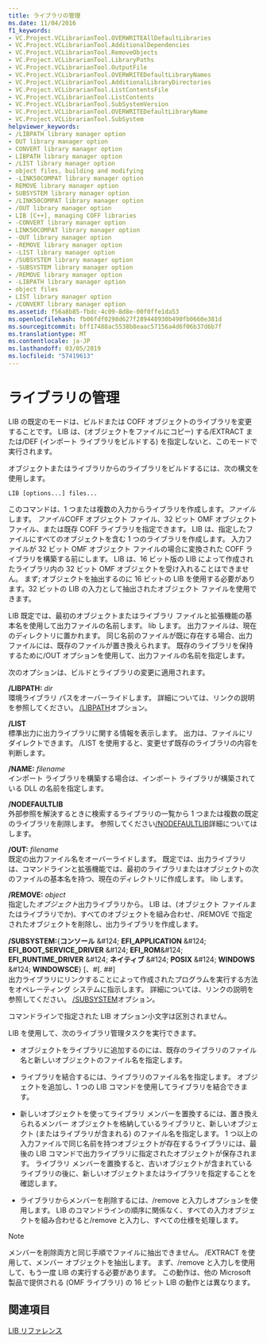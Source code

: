 ```yaml
---
title: ライブラリの管理
ms.date: 11/04/2016
f1_keywords:
- VC.Project.VCLibrarianTool.OVERWRITEAllDefaultLibraries
- VC.Project.VCLibrarianTool.AdditionalDependencies
- VC.Project.VCLibrarianTool.RemoveObjects
- VC.Project.VCLibrarianTool.LibraryPaths
- VC.Project.VCLibrarianTool.OutputFile
- VC.Project.VCLibrarianTool.OVERWRITEDefaultLibraryNames
- VC.Project.VCLibrarianTool.AdditionalLibraryDirectories
- VC.Project.VCLibrarianTool.ListContentsFile
- VC.Project.VCLibrarianTool.ListContents
- VC.Project.VCLibrarianTool.SubSystemVersion
- VC.Project.VCLibrarianTool.OVERWRITEDefaultLibraryName
- VC.Project.VCLibrarianTool.SubSystem
helpviewer_keywords:
- /LIBPATH library manager option
- OUT library manager option
- CONVERT library manager option
- LIBPATH library manager option
- /LIST library manager option
- object files, building and modifying
- -LINK50COMPAT library manager option
- REMOVE library manager option
- SUBSYSTEM library manager option
- /LINK50COMPAT library manager option
- /OUT library manager option
- LIB [C++], managing COFF libraries
- -CONVERT library manager option
- LINK50COMPAT library manager option
- -OUT library manager option
- -REMOVE library manager option
- -LIST library manager option
- /SUBSYSTEM library manager option
- -SUBSYSTEM library manager option
- /REMOVE library manager option
- -LIBPATH library manager option
- object files
- LIST library manager option
- /CONVERT library manager option
ms.assetid: f56a8b85-fbdc-4c09-8d8e-00f0ffe1da53
ms.openlocfilehash: fb06fdf0298d627f289448930b490fb0660e381d
ms.sourcegitcommit: bff17488ac5538b8eaac57156a4d6f06b37d6b7f
ms.translationtype: MT
ms.contentlocale: ja-JP
ms.lasthandoff: 03/05/2019
ms.locfileid: "57419613"
---
```

# <a name="managing-a-library"></a>ライブラリの管理

LIB の既定のモードは、ビルドまたは COFF オブジェクトのライブラリを変更することです。 LIB は、(オブジェクトをファイルにコピー) する/EXTRACT または/DEF (インポート ライブラリをビルドする) を指定しないと、このモードで実行されます。

オブジェクトまたはライブラリからのライブラリをビルドするには、次の構文を使用します。

```
LIB [options...] files...
```

このコマンドは、1 つまたは複数の入力からライブラリを作成します。*ファイル*します。 *ファイル*COFF オブジェクト ファイル、32 ビット OMF オブジェクト ファイル、または既存 COFF ライブラリを指定できます。 LIB は、指定したファイルにすべてのオブジェクトを含む 1 つのライブラリを作成します。 入力ファイルが 32 ビット OMF オブジェクト ファイルの場合に変換された COFF ライブラリを構築する前にします。 LIB は、16 ビット版の LIB によって作成されたライブラリ内の 32 ビット OMF オブジェクトを受け入れることはできません。 まず; オブジェクトを抽出するのに 16 ビットの LIB を使用する必要があります。32 ビットの LIB の入力として抽出されたオブジェクト ファイルを使用できます。

LIB 既定では、最初のオブジェクトまたはライブラリ ファイルと拡張機能の基本名を使用して出力ファイルの名前します。 lib します。 出力ファイルは、現在のディレクトリに置かれます。 同じ名前のファイルが既に存在する場合、出力ファイルには、既存のファイルが置き換えられます。 既存のライブラリを保持するために/OUT オプションを使用して、出力ファイルの名前を指定します。

次のオプションは、ビルドとライブラリの変更に適用されます。

**/LIBPATH:** *dir*<br/>
環境ライブラリ パスをオーバーライドします。 詳細については、リンクの説明を参照してください。 [/LIBPATH](../../build/reference/libpath-additional-libpath.md)オプション。

**/LIST**<br/>
標準出力に出力ライブラリに関する情報を表示します。 出力は、ファイルにリダイレクトできます。 /LIST を使用すると、変更せず既存のライブラリの内容を判断します。

**/NAME:** *filename*<br/>
インポート ライブラリを構築する場合は、インポート ライブラリが構築されている DLL の名前を指定します。

**/NODEFAULTLIB**<br/>
外部参照を解決するときに検索するライブラリの一覧から 1 つまたは複数の既定のライブラリを削除します。 参照してください[/NODEFAULTLIB](../../build/reference/nodefaultlib-ignore-libraries.md)詳細についてはします。

**/OUT:** *filename*<br/>
既定の出力ファイル名をオーバーライドします。 既定では、出力ライブラリは、コマンドラインと拡張機能では、最初のライブラリまたはオブジェクトの次のファイルの基本名を持つ、現在のディレクトリに作成します。 lib します。

**/REMOVE:** *object*<br/>
指定した*オブジェクト*出力ライブラリから。 LIB は、(オブジェクト ファイルまたはライブラリでか)、すべてのオブジェクトを組み合わせ、/REMOVE で指定されたオブジェクトを削除し、出力ライブラリを作成します。

**/SUBSYSTEM:**{**コンソール** &AMP;#124; **EFI_APPLICATION** &AMP;#124; **EFI_BOOT_SERVICE_DRIVER** &AMP;#124; **EFI_ROM**&AMP;#124; **EFI_RUNTIME_DRIVER** &AMP;#124; **ネイティブ** &AMP;#124; **POSIX** &AMP;#124; **WINDOWS** &AMP;#124; **WINDOWSCE**} [、#[. ##]<br/>
出力ライブラリにリンクすることによって作成されたプログラムを実行する方法をオペレーティング システムに指示します。 詳細については、リンクの説明を参照してください。 [/SUBSYSTEM](../../build/reference/subsystem-specify-subsystem.md)オプション。

コマンドラインで指定された LIB オプション小文字は区別されません。

LIB を使用して、次のライブラリ管理タスクを実行できます。

- オブジェクトをライブラリに追加するのには、既存のライブラリのファイル名と新しいオブジェクトのファイル名を指定します。

- ライブラリを結合するには、ライブラリのファイル名を指定します。 オブジェクトを追加し、1 つの LIB コマンドを使用してライブラリを結合できます。

- 新しいオブジェクトを使ってライブラリ メンバーを置換するには、置き換えられるメンバー オブジェクトを格納しているライブラリと、新しいオブジェクト (またはライブラリが含まれる) のファイル名を指定します。 1 つ以上の入力ファイルで同じ名前を持つオブジェクトが存在するライブラリには、最後の LIB コマンドで出力ライブラリに指定されたオブジェクトが保存されます。 ライブラリ メンバーを置換すると、古いオブジェクトが含まれているライブラリの後に、新しいオブジェクトまたはライブラリを指定することを確認します。

- ライブラリからメンバーを削除するには、/remove と入力しオプションを使用します。 LIB のコマンドラインの順序に関係なく、すべての入力オブジェクトを組み合わせると/remove と入力し、すべての仕様を処理します。

> [!NOTE]
>  メンバーを削除両方と同じ手順でファイルに抽出できません。 /EXTRACT を使用して、メンバー オブジェクトを抽出します。 まず、/remove と入力しを使用して、もう一度 LIB の実行する必要があります。 この動作は、他の Microsoft 製品で提供される (OMF ライブラリ) の 16 ビット LIB の動作とは異なります。

## <a name="see-also"></a>関連項目

[LIB リファレンス](../../build/reference/lib-reference.md)
